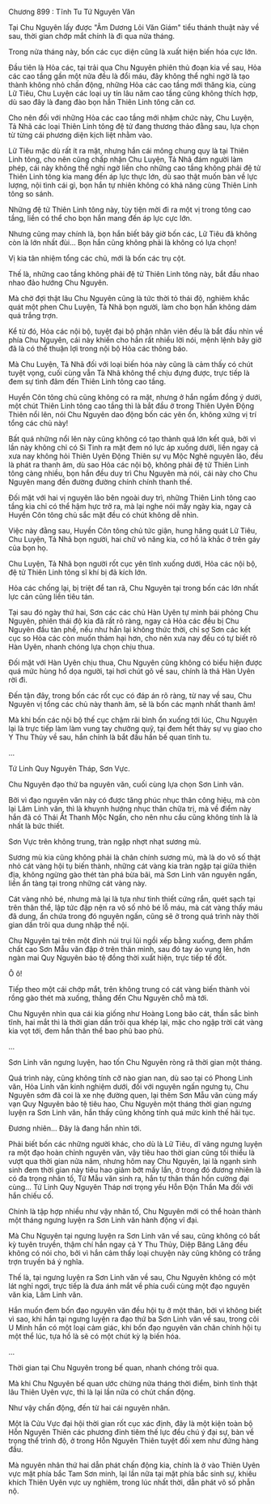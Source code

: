 




Chương 899 : Tĩnh Tu Tứ Nguyên Văn


Tại Chu Nguyên lấy được "Âm Dương Lôi Văn Giám" tiểu thánh thuật này về sau, thời gian chớp mắt chính là đi qua nửa tháng.

Trong nửa tháng này, bốn các cục diện cũng là xuất hiện biến hóa cực lớn.

Đầu tiên là Hỏa các, tại trải qua Chu Nguyên phiên thủ đoạn kia về sau, Hỏa các cao tầng gần một nửa đều là đổi máu, đây không thể nghi ngờ là tạo thành không nhỏ chấn động, những Hỏa các cao tầng mới thăng kia, cùng Lữ Tiêu, Chu Luyện các loại uy tín lâu năm cao tầng cũng không thích hợp, dù sao đây là đang đào bọn hắn Thiên Linh tông căn cơ.

Cho nên đối với những Hỏa các cao tầng mới nhậm chức này, Chu Luyện, Tả Nhã các loại Thiên Linh tông đệ tử đang thương thảo đằng sau, lựa chọn từ từng cái phương diện kịch liệt nhằm vào.

Lữ Tiêu mặc dù rất ít ra mặt, nhưng hắn cái mông chung quy là tại Thiên Linh tông, cho nên cũng chấp nhận Chu Luyện, Tả Nhã đám người làm phép, cái này không thể nghi ngờ liền cho những cao tầng không phải đệ tử Thiên Linh tông kia mang đến áp lực thực lớn, dù sao thật muốn bàn về lực lượng, nội tình cái gì, bọn hắn tự nhiên không có khả năng cùng Thiên Linh tông so sánh.

Những đệ tử Thiên Linh tông này, tùy tiện mời đi ra một vị trong tông cao tầng, liền có thể cho bọn hắn mang đến áp lực cực lớn.

Nhưng cũng may chính là, bọn hắn biết bây giờ bốn các, Lữ Tiêu đã không còn là lớn nhất đùi... Bọn hắn cũng không phải là không có lựa chọn!

Vị kia tân nhiệm tổng các chủ, mới là bốn các trụ cột.

Thế là, những cao tầng không phải đệ tử Thiên Linh tông này, bắt đầu nhao nhao đảo hướng Chu Nguyên.

Mà chờ đợi thật lâu Chu Nguyên cũng là tức thời tỏ thái độ, nghiêm khắc quát một phen Chu Luyện, Tả Nhã bọn người, làm cho bọn hắn không dám quá trắng trợn.

Kể từ đó, Hỏa các nội bộ, tuyệt đại bộ phận nhân viên đều là bắt đầu nhìn về phía Chu Nguyên, cái này khiến cho hắn rất nhiều lời nói, mệnh lệnh bây giờ đã là có thể thuận lợi trong nội bộ Hỏa các thông báo.

Mà Chu Luyện, Tả Nhã đối với loại biến hóa này cũng là cảm thấy có chút tuyệt vọng, cuối cùng vẫn Tả Nhã không thể chịu đựng được, trực tiếp là đem sự tình đâm đến Thiên Linh tông cao tầng.

Huyền Côn tông chủ cũng không có ra mặt, nhưng ở hắn ngầm đồng ý dưới, một chút Thiên Linh tông cao tầng thì là bắt đầu ở trong Thiên Uyên Động Thiên nổi lên, nói Chu Nguyên dao động bốn các yên ổn, không xứng vị trí tổng các chủ này!

Bất quá những nổi lên này cũng không có tạo thành quá lớn kết quả, bởi vì lần này không chỉ có Si Tinh ra mặt đem nó lực áp xuống dưới, liền ngay cả xưa nay không hỏi Thiên Uyên Động Thiên sự vụ Mộc Nghê nguyên lão, đều là phát ra thanh âm, dù sao Hỏa các nội bộ, không phải đệ tử Thiên Linh tông càng nhiều, bọn hắn đều duy trì Chu Nguyên mà nói, cái này cho Chu Nguyên mang đến đường đường chính chính thanh thế.

Đối mặt với hai vị nguyên lão bên ngoài duy trì, những Thiên Linh tông cao tầng kia chỉ có thể hậm hực trở ra, mà lại nghe nói mấy ngày kia, ngay cả Huyền Côn tông chủ sắc mặt đều có chút không dễ nhìn.

Việc này đằng sau, Huyền Côn tông chủ tức giận, hung hăng quát Lữ Tiêu, Chu Luyện, Tả Nhã bọn người, hai chữ vô năng kia, cơ hồ là khắc ở trên gáy của bọn họ.

Chu Luyện, Tả Nhã bọn người rốt cục yên tĩnh xuống dưới, Hỏa các nội bộ, đệ tử Thiên Linh tông sĩ khí bị đả kích lớn.

Hỏa các chống lại, bị triệt để tan rã, Chu Nguyên tại trong bốn các lớn nhất lực cản cũng liền tiêu tán.

Tại sau đó ngày thứ hai, Sơn các các chủ Hàn Uyên tự mình bái phỏng Chu Nguyên, phiên thái độ kia đã rất rõ ràng, ngay cả Hỏa các đều bị Chu Nguyên đấu tàn phế, nếu như hắn lại không thức thời, chỉ sợ Sơn các kết cục so Hỏa các còn muốn thảm hại hơn, cho nên xưa nay đều có tự biết rõ Hàn Uyên, nhanh chóng lựa chọn chịu thua.

Đối mặt với Hàn Uyên chịu thua, Chu Nguyên cũng không có biểu hiện được quá mức hùng hổ dọa người, tại hơi chút gõ về sau, chính là thả Hàn Uyên rời đi.

Đến tận đây, trong bốn các rốt cục có đáp án rõ ràng, từ nay về sau, Chu Nguyên vị tổng các chủ này thanh âm, sẽ là bốn các mạnh nhất thanh âm!

Mà khi bốn các nội bộ thế cục chậm rãi bình ổn xuống tới lúc, Chu Nguyên lại là trực tiếp làm làm vung tay chưởng quỹ, tại đem hết thảy sự vụ giao cho Y Thu Thủy về sau, hắn chính là bắt đầu hắn bế quan tĩnh tu.

...

Tứ Linh Quy Nguyên Tháp, Sơn Vực.

Chu Nguyên đạo thứ ba nguyên văn, cuối cùng lựa chọn Sơn Linh văn.

Bởi vì đạo nguyên văn này có được tăng phúc nhục thân công hiệu, mà còn lại Lâm Linh văn, thì là khuynh hướng nhục thân chữa trị, mà về điểm này hắn đã có Thái Ất Thanh Mộc Ngấn, cho nên nhu cầu cũng không tính là là nhất là bức thiết.

Sơn Vực trên không trung, tràn ngập nhợt nhạt sương mù.

Sương mù kia cũng không phải là chân chính sương mù, mà là do vô số thật nhỏ cát vàng hội tụ biến thành, những cát vàng kia tràn ngập tại giữa thiên địa, không ngừng gào thét tàn phá bừa bãi, mà Sơn Linh văn nguyên ngấn, liền ẩn tàng tại trong những cát vàng này.

Cát vàng nhỏ bé, nhưng mà lại là tựa như tinh thiết cứng rắn, quét sạch tại trên thân thể, lập tức đập nện ra vô số nhỏ bé lỗ máu, mà cát vàng thấy máu đã dung, ẩn chứa trong đó nguyên ngấn, cũng sẽ ở trong quá trình này thời gian dần trôi qua dung nhập thể nội.

Chu Nguyên tại trên một đỉnh núi trụi lủi ngồi xếp bằng xuống, đem phẩm chất cao Sơn Mẫu văn đập ở trên thân mình, sau đó tay áo vung lên, hơn ngàn mai Quy Nguyên bảo tệ đồng thời xuất hiện, trực tiếp tế đốt.

Ô ô!

Tiếp theo một cái chớp mắt, trên không trung có cát vàng biến thành vòi rồng gào thét mà xuống, thẳng đến Chu Nguyên chỗ mà tới.

Chu Nguyên nhìn qua cái kia giống như Hoàng Long bão cát, thần sắc bình tĩnh, hai mắt thì là thời gian dần trôi qua khép lại, mặc cho ngập trời cát vàng kia vọt tới, đem hắn thân thể bao phủ bao phủ.

...

Sơn Linh văn ngưng luyện, hao tốn Chu Nguyên ròng rã thời gian một tháng.

Quá trình này, cũng không tính cỡ nào gian nan, dù sao tại có Phong Linh văn, Hỏa Linh văn kinh nghiệm dưới, đối với nguyên ngấn ngưng tụ, Chu Nguyên sớm đã coi là xe nhẹ đường quen, lại thêm Sơn Mẫu văn cùng mấy vạn Quy Nguyên bảo tệ tiêu hao, Chu Nguyên một tháng thời gian ngưng luyện ra Sơn Linh văn, hắn thấy cũng không tính quá mức kinh thế hãi tục.

Đương nhiên... Đây là đang hắn nhìn tới.

Phải biết bốn các những người khác, cho dù là Lữ Tiêu, dĩ vãng ngưng luyện ra một đạo hoàn chỉnh nguyên văn, vậy tiêu hao thời gian cũng tối thiểu là vượt qua thời gian nửa năm, nhưng hôm nay Chu Nguyên, lại là ngạnh sinh sinh đem thời gian này tiêu hao giảm bớt mấy lần, ở trong đó đương nhiên là có đa trọng nhân tố, Tứ Mẫu văn sinh ra, hắn tự thân thần hồn cường đại cùng... Tứ Linh Quy Nguyên Tháp nơi trọng yếu Hỗn Độn Thần Ma đối với hắn chiếu cố.

Chính là tập hợp nhiều như vậy nhân tố, Chu Nguyên mới có thể hoàn thành một tháng ngưng luyện ra Sơn Linh văn hành động vĩ đại.

Mà Chu Nguyên tại ngưng luyện ra Sơn Linh văn về sau, cũng không có bất kỳ tuyên truyền, thậm chí hắn ngay cả Y Thu Thủy, Diệp Băng Lăng đều không có nói cho, bởi vì hắn cảm thấy loại chuyện này cũng không có trắng trợn truyền bá ý nghĩa.

Thế là, tại ngưng luyện ra Sơn Linh văn về sau, Chu Nguyên không có một lát nghỉ ngơi, trực tiếp là đưa ánh mắt về phía cuối cùng một đạo nguyên văn kia, Lâm Linh văn.

Hắn muốn đem bốn đạo nguyên văn đều hội tụ ở một thân, bởi vì không biết vì sao, khi hắn tại ngưng luyện ra đạo thứ ba Sơn Linh văn về sau, trong cõi U Minh hắn có một loại cảm giác, khi bốn đạo nguyên văn chân chính hội tụ một thể lúc, tựa hồ là sẽ có một chút kỳ lạ biến hóa.

...

Thời gian tại Chu Nguyên trong bế quan, nhanh chóng trôi qua.

Mà khi Chu Nguyên bế quan ước chừng nửa tháng thời điểm, bình tĩnh thật lâu Thiên Uyên vực, thì là lại lần nữa có chút chấn động.

Như vậy chấn động, đến từ hai cái nguyên nhân.

Một là Cửu Vực đại hội thời gian rốt cục xác định, đây là một kiện toàn bộ Hỗn Nguyên Thiên các phương đỉnh tiêm thế lực đều chú ý đại sự, bàn về trọng thể trình độ, ở trong Hỗn Nguyên Thiên tuyệt đối xem như đứng hàng đầu.

Mà nguyên nhân thứ hai dẫn phát chấn động kia, chính là ở vào Thiên Uyên vực mặt phía bắc Tam Sơn minh, lại lần nữa tại mặt phía bắc sinh sự, khiêu khích Thiên Uyên vực uy nghiêm, trong lúc nhất thời, dẫn phát vô số phẫn nộ.




